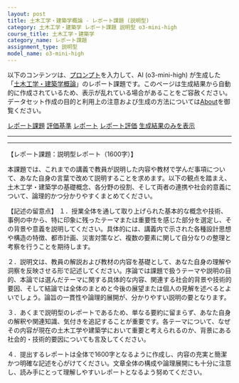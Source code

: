 ```yaml
---
layout: post
title: 土木工学・建築学概論 - レポート課題 (説明型)
category: 土木工学・建築学 レポート課題 説明型 o3-mini-high
course_title: 土木工学・建築学
category_name: レポート課題
assignment_type: 説明型
model_name: o3-mini-high
---
```


以下のコンテンツは、[プロンプト](https://github.com/takedatoshiyuki/synthetic_assignments/tree/main/generated/土木工学・建築学/o3-mini-high/prompt_レポート課題-説明型.md)を入力して、AI (o3-mini-high) が生成した「[土木工学・建築学概論](/contents/土木工学・建築学/)」のレポート課題です。このページは生成結果から自動的に作成されているため、表示が乱れている場合があることをご容赦ください。
データセット作成の目的と利用上の注意および生成の方法については[About](/About)を御覧ください。

[レポート課題](../レポート課題-説明型)
[評価基準](../評価基準-説明型)
[レポート](../レポート-説明型)
[レポート評価](../レポート評価-説明型)
[生成結果のみを表示](https://github.com/takedatoshiyuki/synthetic_assignments/tree/main/generated/土木工学・建築学/o3-mini-high/レポート課題-説明型.md)
  

***
***
  
【レポート課題：説明型レポート（1600字）】

本課題では、これまでの講義で教員が説明した内容や教材で学んだ事項について、あなた自身の言葉で改めて説明することを求めます。以下の観点を踏まえ、土木工学・建築学の基礎概念、各分野の役割、そして両者の連携や社会的意義について、論理的かつ分かりやすくまとめてください。

【記述の留意点】
１．授業全体を通して取り上げられた基本的な概念や技術、事例の中から、特に印象に残ったテーマまたは重要性を感じた部分を選定し、その背景や意義を説明してください。具体的には、講義内で示された各種設計思想や構造の特徴、都市計画、災害対策など、複数の要素に関して自分なりの整理と考察を行うことを期待します。

２．説明文は、教員の解説および教材の内容を基礎として、あなた自身の理解や洞察を反映させる形で記述してください。序論では課題で扱うテーマや説明の目的、本論では選んだテーマに関する具体的な内容、関連する社会的背景や技術的要因、そして結論では全体のまとめと今後の展望または個人の見解を述べるとよいでしょう。論旨の一貫性や論理的展開が、分かりやすい説明の要となります。

３．あくまで説明型のレポートであるため、単なる要約に留まらず、あなた自身の解釈や関連知識、気付きを追記することが重要です。各テーマについて、なぜその内容が現在の土木工学や建築学において重要と考えられるのか、背景にある社会的・技術的要因についても言及してください。

４．提出するレポートは全体で1600字となるように作成し、内容の充実と簡潔かつ明確な記述を心がけてください。文章全体の構成や論理展開にも十分に注意し、読み手にとって理解しやすいレポートとなるよう努めてください。
